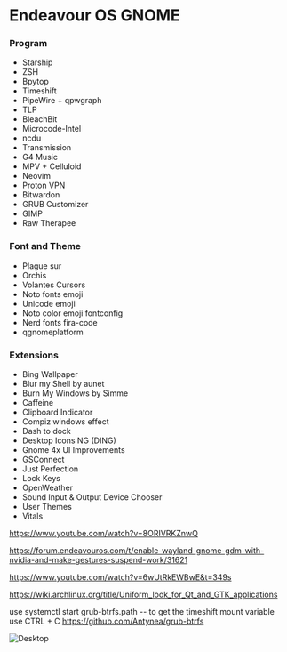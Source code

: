 # Endeavour OS GNOME

### Program

- Starship
- ZSH
- Bpytop
- Timeshift
- PipeWire + qpwgraph
- TLP
- BleachBit
- Microcode-Intel
- ncdu
- Transmission
- G4 Music
- MPV + Celluloid
- Neovim
- Proton VPN
- Bitwardon
- GRUB Customizer
- GIMP
- Raw Therapee

### Font and Theme
- Plague sur
- Orchis
- Volantes Cursors
- Noto fonts emoji
- Unicode emoji
- Noto color emoji fontconfig
- Nerd fonts fira-code
- qgnomeplatform

### Extensions
- Bing Wallpaper
- Blur my Shell by aunet
- Burn My Windows by Simme
- Caffeine 
- Clipboard Indicator 
- Compiz windows effect
- Dash to dock
- Desktop Icons NG (DING) 
- Gnome 4x UI Improvements
- GSConnect 
- Just Perfection 
- Lock Keys
- OpenWeather 
- Sound Input & Output Device Chooser 
- User Themes 
- Vitals

https://www.youtube.com/watch?v=8ORIVRKZnwQ

https://forum.endeavouros.com/t/enable-wayland-gnome-gdm-with-nvidia-and-make-gestures-suspend-work/31621

https://www.youtube.com/watch?v=6wUtRkEWBwE&t=349s

https://wiki.archlinux.org/title/Uniform_look_for_Qt_and_GTK_applications

use 
systemctl start grub-btrfs.path -- to get the timeshift mount variable use CTRL + C
https://github.com/Antynea/grub-btrfs

![Desktop](https://i.redd.it/riu2urpqy2f91.png)
